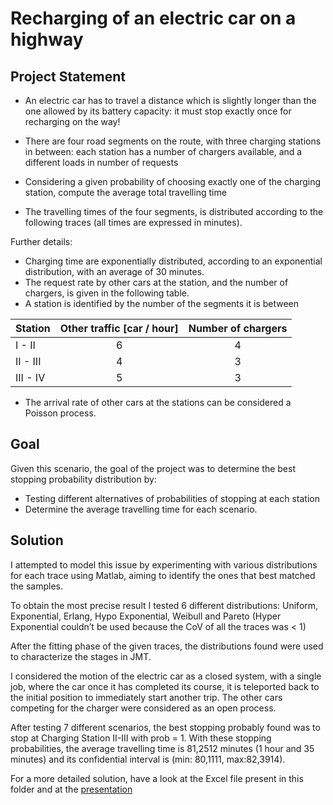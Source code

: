 # Recharging of an electric car on a highway

## Project Statement
- An electric car has to travel a distance which is slightly longer than the one allowed by its battery capacity: it must stop exactly once for recharging on the way! <br>

- There are four road segments on the route, with three charging stations in between: each station has a number of chargers available, and a different loads in number of requests <br>

- Considering a given probability of choosing exactly one of the charging station, compute the average total travelling time <br>

- The travelling times of the four segments, is distributed according to the following traces (all times are expressed in minutes).


Further details:
- Charging time are exponentially distributed, according to an exponential distribution, with an average of 30 minutes.
- The request rate by other cars at the station, and the number of chargers, is given in the following table.
- A station is identified by the number of the segments it is between
  
| Station    | Other traffic [car / hour] | Number of chargers |
|------------|:--------------------------:|:------------------:|
| I - II     | 6                          | 4                  |
| II - III   | 4                          | 3                  |
| III - IV   | 5                          | 3                  |

- The arrival rate of other cars at the stations can be considered a Poisson process.

## Goal
Given this scenario, the goal of the project was to determine the best stopping probability distribution by: 
- Testing different alternatives of probabilities of stopping at each station
- Determine the average travelling time for each scenario.


## Solution
I attempted to model this issue by experimenting with various distributions for each trace using Matlab, aiming to identify the ones that best matched the samples.

To obtain the most precise result I tested 6 different distributions: Uniform, Exponential, Erlang, Hypo Exponential, Weibull and Pareto (Hyper Exponential couldn’t be used because the CoV of all the traces was < 1)

After the fitting phase of the given traces, the distributions found were used to characterize the stages in JMT.

I considered the motion of the electric car as a closed system, with a single job, where the car once it has completed its course, it is teleported back to the initial position to immediately start another trip.
The other cars competing for the charger were considered as an open process.

After testing 7 different scenarios, the best stopping probably found was to stop at Charging Station II-III with prob = 1. With these stopping probabilities, the average travelling time is 81,2512 minutes 
(1 hour and 35 minutes) and its confidential interval is (min: 80,1111, max:82,3914).

For a more detailed solution, have a look at the Excel file present in this folder and at the [presentation](https://github.com/AngeloTulbure/performance-evaluation/blob/main/Project/Angelo_Tulbure_Project_Presentation.pdf)
